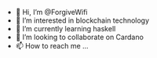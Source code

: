 - 👋 Hi, I’m @ForgiveWifi
- 👀 I’m interested in blockchain technology
- 🌱 I’m currently learning haskell
- 💞️ I’m looking to collaborate on Cardano
- 📫 How to reach me ...

<!---
ForgiveWifi/ForgiveWifi is a ✨ special ✨ repository because its `README.md` (this file) appears on your GitHub profile.
You can click the Preview link to take a look at your changes.
--->
